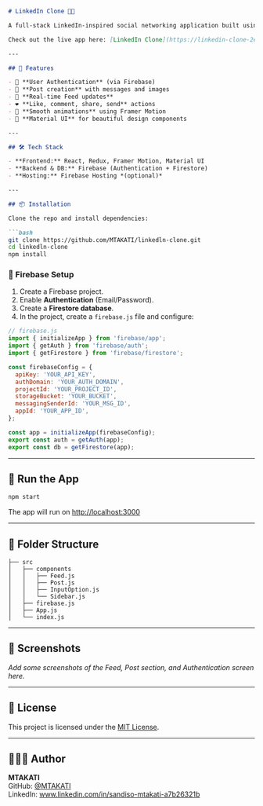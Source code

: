 ```markdown
# LinkedIn Clone 👥💼

A full-stack LinkedIn-inspired social networking application built using **React**, **Firebase**, **Redux**, and **Material UI**. Users can post updates, interact with content, and simulate a LinkedIn-like feed experience.

Check out the live app here: [LinkedIn Clone](https://linkedin-clone-2eb9e.web.app/)

---

## 🚀 Features

- 🔐 **User Authentication** (via Firebase)
- 📝 **Post creation** with messages and images
- 📰 **Real-time Feed updates**
- ❤️ **Like, comment, share, send** actions
- 🔄 **Smooth animations** using Framer Motion
- 🎨 **Material UI** for beautiful design components

---

## 🛠️ Tech Stack

- **Frontend:** React, Redux, Framer Motion, Material UI
- **Backend & DB:** Firebase (Authentication + Firestore)
- **Hosting:** Firebase Hosting *(optional)*

---

## 📦 Installation

Clone the repo and install dependencies:

```bash
git clone https://github.com/MTAKATI/linkedln-clone.git
cd linkedln-clone
npm install
```

### 🔧 Firebase Setup

1. Create a Firebase project.
2. Enable **Authentication** (Email/Password).
3. Create a **Firestore database**.
4. In the project, create a `firebase.js` file and configure:

```javascript
// firebase.js
import { initializeApp } from 'firebase/app';
import { getAuth } from 'firebase/auth';
import { getFirestore } from 'firebase/firestore';

const firebaseConfig = {
  apiKey: 'YOUR_API_KEY',
  authDomain: 'YOUR_AUTH_DOMAIN',
  projectId: 'YOUR_PROJECT_ID',
  storageBucket: 'YOUR_BUCKET',
  messagingSenderId: 'YOUR_MSG_ID',
  appId: 'YOUR_APP_ID',
};

const app = initializeApp(firebaseConfig);
export const auth = getAuth(app);
export const db = getFirestore(app);
```

---

## 🚧 Run the App

```bash
npm start
```

The app will run on [http://localhost:3000](http://localhost:3000)

---

## 📁 Folder Structure

```
├── src
│   ├── components
│   │   ├── Feed.js
│   │   ├── Post.js
│   │   ├── InputOption.js
│   │   └── Sidebar.js
│   ├── firebase.js
│   ├── App.js
│   └── index.js
```

---

## 📸 Screenshots

_Add some screenshots of the Feed, Post section, and Authentication screen here._

---

## 📄 License

This project is licensed under the [MIT License](LICENSE).

---

## 🙋🏽‍♂️ Author

**MTAKATI**  
GitHub: [@MTAKATI](https://github.com/MTAKATI)  
LinkedIn: www.linkedin.com/in/sandiso-mtakati-a7b26321b
